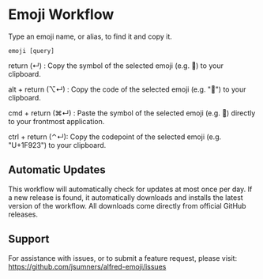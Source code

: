 # Emoji Workflow

Type an emoji name, or alias, to find it and copy it.

    emoji [query]

return (↵) : Copy the symbol of the selected emoji (e.g. 🤣) to your clipboard.

alt + return (⌥↵) : Copy the code of the selected emoji (e.g. ":rofl:") to your clipboard.

cmd + return (⌘↵) : Paste the symbol of the selected emoji (e.g. 🤣) directly to your frontmost application.

ctrl + return (⌃↵): Copy the codepoint of the selected emoji (e.g. "U+1F923") to your clipboard.

## Automatic Updates

This workflow will automatically check for updates at most once per day. If a new release is found, it automatically downloads and installs the latest version of the workflow. All downloads come directly from official GitHub releases.

## Support

For assistance with issues, or to submit a feature request, please visit:
https://github.com/jsumners/alfred-emoji/issues
